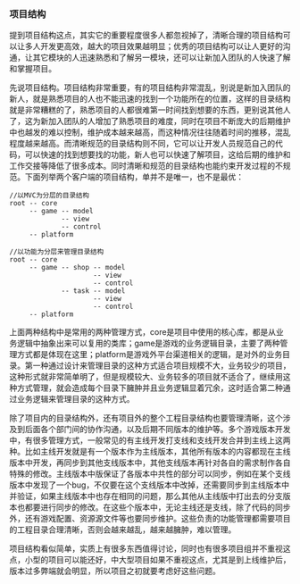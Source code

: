 ### 项目结构
提到项目结构这点，其实它的重要程度很多人都忽视掉了，清晰合理的项目结构可以让多人开发更高效，越大的项目效果越明显；优秀的项目结构可以让人更好的沟通，让其它模块的人迅速熟悉和了解另一模块，还可以让新加入团队的人快速了解和掌握项目。

先说项目结构。项目结构非常重要，有的项目结构非常混乱，别说是新加入团队的新人，就是熟悉项目的人也不能迅速的找到一个功能所在的位置，这样的目录结构就是非常糟糕的了，熟悉项目的人都很难第一时间找到想要的东西，更别说其他人了，这为新加入团队的人增加了熟悉项目的难度，同时在项目不断庞大的后期维护中也越发的难以控制，维护成本越来越高，而这种情况往往随着时间的推移，混乱程度越来越高。而清晰规范的目录结构则不同，它可以让开发人员规范自己的代码，可以快速的找到想要找的功能，新人也可以快速了解项目，这给后期的维护和工作交接等降低了很多成本。同时清晰和规范的目录结构也能约束开发过程的不规范。下面列举两个客户端的项目结构，单并不是唯一，也不是最优：
```
//以MVC为分层的目录结构
root -- core
     -- game -- model
             -- view
             -- control
     -- platform

//以功能为分层来管理目录结构
root -- core
     -- game -- shop -- model
                     -- view
                     -- control
             -- task -- model 
                     -- view
                     -- control
     -- platform
```
上面两种结构中是常用的两种管理方式，core是项目中使用的核心库，都是从业务逻辑中抽象出来可以复用的类库；game是游戏的业务逻辑目录，主要了两种管理方式都是体现在这里；platform是游戏外平台渠道相关的逻辑，是对外的业务目录。第一种通过设计来管理目录的这种方式适合项目规模不大，业务较少的项目，这种形式就非常简单明了，但是规模较大、业务较多的项目就不适合了，继续用这种方式管理，就会造成每个目录下臃肿并且业务逻辑显着冗余，这时适合第二种通过业务逻辑来管理目录的这种方式。

除了项目内的目录结构外，还有项目外的整个工程目录结构也要管理清晰，这个涉及到后面各个部门间的协作沟通，以及后期不同版本的维护等。多个游戏版本开发中，有很多管理方式，一般常见的有主线开发打支线和支线开发合并到主线上这两种。比如主线开发就是有一个版本作为主线版本，其他所有版本的内容都现在主线版本中开发，再同步到其他支线版本中，其他支线版本再针对各自的需求制作各自特殊的修改。主线版本中版保证了各版本中共性的部分可以同步，例如在某个支线版本中发现了一个bug，不仅要在这个支线版本中改掉，还需要同步到主线版本中并验证，如果主线版本中也存在相同的问题，那么其他从主线版中打出去的分支版本也都要进行同步的修改。在这些个版本中，无论主线还是支线，除了代码的同步外，还有游戏配置、资源源文件等也要同步维护。这些负责的功能管理都需要项目的工程目录合理清晰，否则会越来越乱，越来越臃肿，难以管理。

项目结构看似简单，实质上有很多东西值得讨论，同时也有很多项目组并不重视这点，小型的项目可以能还好，中大型项目如果不重视这点，尤其是到上线维护后，版本过多弊端就会明显，所以项目之初就要考虑好这些问题。